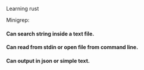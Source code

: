 Learning rust

Minigrep:

#### Can search string inside a text file.
#### Can read from stdin or open file from command line.
#### Can output in json or simple text.